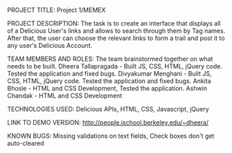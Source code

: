 PROJECT TITLE: Project 1/MEMEX

PROJECT DESCRIPTION: The task is to create an interface that displays all of a Delicious User's links and allows to search through them by Tag names. After that, the user can choose the relevant links to form a trail and post it to any user's Delicious Account.
  
TEAM MEMBERS AND ROLES:
The team brainstormed together on what needs to be built.
Dheera Tallapragada - Built JS, CSS, HTML, jQuery code. Tested the application and fixed bugs.
Divyakumar Menghani - Built JS, CSS, HTML, jQuery code. Tested the application and fixed bugs.
Ankita Bhosle - HTML and CSS Development, Tested the application.
Ashwin Chandak - HTML and CSS Development

TECHNOLOGIES USED: Delicious APIs, HTML, CSS, Javascript, jQuery 

LINK TO DEMO VERSION: http://people.ischool.berkeley.edu/~dheera/

KNOWN BUGS: Missing validations on text fields, Check boxes don't get auto-cleared
